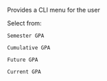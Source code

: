 Provides a CLI menu for the user

Select from:

    Semester GPA

    Cumulative GPA

    Future GPA

    Current GPA
